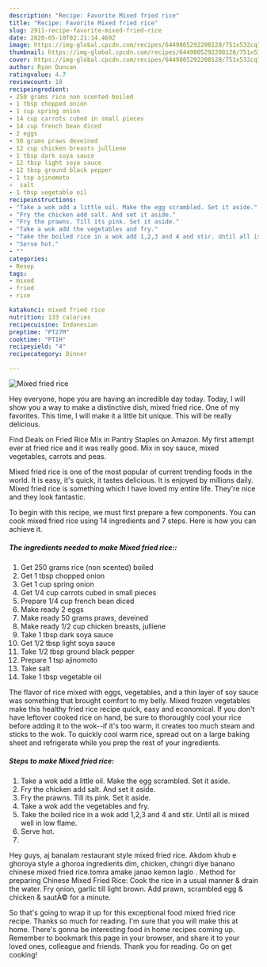 ```yaml
---
description: "Recipe: Favorite Mixed fried rice"
title: "Recipe: Favorite Mixed fried rice"
slug: 2911-recipe-favorite-mixed-fried-rice
date: 2020-05-10T02:21:14.469Z
image: https://img-global.cpcdn.com/recipes/6449805292208128/751x532cq70/mixed-fried-rice-recipe-main-photo.jpg
thumbnail: https://img-global.cpcdn.com/recipes/6449805292208128/751x532cq70/mixed-fried-rice-recipe-main-photo.jpg
cover: https://img-global.cpcdn.com/recipes/6449805292208128/751x532cq70/mixed-fried-rice-recipe-main-photo.jpg
author: Ryan Duncan
ratingvalue: 4.7
reviewcount: 10
recipeingredient:
- 250 grams rice non scented boiled
- 1 tbsp chopped onion
- 1 cup spring onion
- 14 cup carrots cubed in small pieces
- 14 cup french bean diced
- 2 eggs
- 50 grams praws deveined
- 12 cup chicken breasts julliene
- 1 tbsp dark soya sauce
- 12 tbsp light soya sauce
- 12 tbsp ground black pepper
- 1 tsp ajinomoto
-  salt
- 1 tbsp vegetable oil
recipeinstructions:
- "Take a wok add a little oil. Make the egg scrambled. Set it aside."
- "Fry the chicken add salt. And set it aside."
- "Fry the prawns. Till its pink. Set it aside."
- "Take a wok add the vegetables and fry."
- "Take the boiled rice in a wok add 1,2,3 and 4 and stir. Until all is mixed well in low flame."
- "Serve hot."
- ""
categories:
- Resep
tags:
- mixed
- fried
- rice

katakunci: mixed fried rice
nutrition: 133 calories
recipecuisine: Indonesian
preptime: "PT27M"
cooktime: "PT1H"
recipeyield: "4"
recipecategory: Dinner

---
```



![Mixed fried rice](https://img-global.cpcdn.com/recipes/6449805292208128/751x532cq70/mixed-fried-rice-recipe-main-photo.jpg)

Hey everyone, hope you are having an incredible day today. Today, I will show you a way to make a distinctive dish, mixed fried rice. One of my favorites. This time, I will make it a little bit unique. This will be really delicious.

Find Deals on Fried Rice Mix in Pantry Staples on Amazon. My first attempt ever at fried rice and it was really good. Mix in soy sauce, mixed vegetables, carrots and peas.

Mixed fried rice is one of the most popular of current trending foods in the world. It is easy, it's quick, it tastes delicious. It is enjoyed by millions daily. Mixed fried rice is something which I have loved my entire life. They're nice and they look fantastic.


To begin with this recipe, we must first prepare a few components. You can cook mixed fried rice using 14 ingredients and 7 steps. Here is how you can achieve it.

##### The ingredients needed to make Mixed fried rice::

1. Get 250 grams rice (non scented) boiled
1. Get 1 tbsp chopped onion
1. Get 1 cup spring onion
1. Get 1/4 cup carrots cubed in small pieces
1. Prepare 1/4 cup french bean diced
1. Make ready 2 eggs
1. Make ready 50 grams praws, deveined
1. Make ready 1/2 cup chicken breasts, julliene
1. Take 1 tbsp dark soya sauce
1. Get 1/2 tbsp light soya sauce
1. Take 1/2 tbsp ground black pepper
1. Prepare 1 tsp ajinomoto
1. Take  salt
1. Take 1 tbsp vegetable oil


The flavor of rice mixed with eggs, vegetables, and a thin layer of soy sauce was something that brought comfort to my belly. Mixed frozen vegetables make this healthy fried rice recipe quick, easy and economical. If you don&#39;t have leftover cooked rice on hand, be sure to thoroughly cool your rice before adding it to the wok--if it&#39;s too warm, it creates too much steam and sticks to the wok. To quickly cool warm rice, spread out on a large baking sheet and refrigerate while you prep the rest of your ingredients. 

##### Steps to make Mixed fried rice:

1. Take a wok add a little oil. Make the egg scrambled. Set it aside.
1. Fry the chicken add salt. And set it aside.
1. Fry the prawns. Till its pink. Set it aside.
1. Take a wok add the vegetables and fry.
1. Take the boiled rice in a wok add 1,2,3 and 4 and stir. Until all is mixed well in low flame.
1. Serve hot.
1. 


Hey guys, aj banalam restaurant style mixed fried rice. Akdom khub e ghoroya style a ghoroa ingredients dim, chicken, chingri diye banano chinese mixed fried rice.tomra amake janao kemon laglo . Method for preparing Chinese Mixed Fried Rice: Cook the rice in a usual manner &amp; drain the water. Fry onion, garlic till light brown. Add prawn, scrambled egg &amp; chicken &amp; sautÃ© for a minute. 

So that's going to wrap it up for this exceptional food mixed fried rice recipe. Thanks so much for reading. I'm sure that you will make this at home. There's gonna be interesting food in home recipes coming up. Remember to bookmark this page in your browser, and share it to your loved ones, colleague and friends. Thank you for reading. Go on get cooking!

